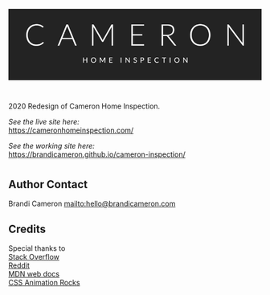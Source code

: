 ![Cameron Home Inspection Logo](img/chi-logo-rm.gif)

#  

2020 Redesign of Cameron Home Inspection.   

_See the live site here:_  
https://cameronhomeinspection.com/  

_See the working site here:_  
https://brandicameron.github.io/cameron-inspection/

#  

## Author Contact
Brandi Cameron
<mailto:hello@brandicameron.com>

## Credits

Special thanks to  
[Stack Overflow](http://stackoverflow.com)   
[Reddit](https://www.reddit.com/)  
[MDN web docs](http://stackoverflow.com)   
[CSS Animation Rocks](https://cssanimation.rocks)